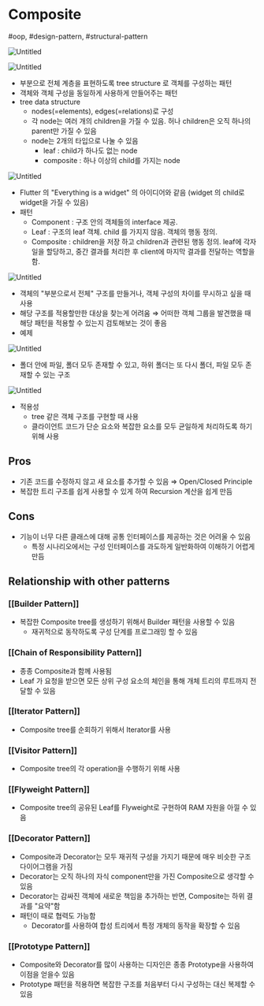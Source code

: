 # Composite

#oop, #design-pattern, #structural-pattern

![Untitled](Untitled%208.png)

![Untitled](Untitled%209.png)

- 부분으로 전체 계층을 표현하도록 tree structure 로 객체를 구성하는 패턴
- 객체와 객체 구성을 동일하게 사용하게 만들어주는 패턴
- tree data structure
  - nodes(=elements), edges(=relations)로 구성
  - 각 node는 여러 개의 children을 가질 수 있음. 허나 children은 오직 하나의 parent만 가질 수 있음
  - node는 2개의 타입으로 나눌 수 있음
    - leaf : child가 하나도 없는 node
    - composite : 하나 이상의 child를 가지는 node

![Untitled](Untitled%2010.png)

- Flutter 의 "Everything is a widget" 의 아이디어와 같음 (widget 의 child로 widget을 가질 수 있음)
- 패턴
  - Component : 구조 안의 객체들의 interface 제공.
  - Leaf : 구조의 leaf 객체. child 를 가지지 않음. 객체의 행동 정의.
  - Composite : children을 저장 하고 children과 관련된 행동 정의. leaf에 각자 일을 할당하고, 중간 결과를 처리한 후 client에 마지막 결과를 전달하는 역할을 함.

![Untitled](Untitled%2011.png)

- 객체의 "부분으로서 전체" 구조를 만들거나, 객체 구성의 차이를 무시하고 싶을 때 사용
- 해당 구조를 적용할만한 대상을 찾는게 어려움 ⇒ 어떠한 객체 그룹을 발견했을 때 해당 패턴을 적용할 수 있는지 검토해보는 것이 좋음
- 예제

![Untitled](Untitled%2012.png)

- 폴더 안에 파일, 폴더 모두 존재할 수 있고, 하위 폴더는 또 다시 폴더, 파일 모두 존재할 수 있는 구조

![Untitled](Untitled%2013.png)

- 적용성
  - tree 같은 객체 구조를 구현할 때 사용
  - 클라이언트 코드가 단순 요소와 복잡한 요소를 모두 균일하게 처리하도록 하기 위해 사용

## Pros

- 기존 코드를 수정하지 않고 새 요소를 추가할 수 있음 ⇒ Open/Closed Principle
- 복잡한 트리 구조를 쉽게 사용할 수 있게 하여 Recursion 계산을 쉽게 만듬

## Cons

- 기능이 너무 다른 클래스에 대해 공통 인터페이스를 제공하는 것은 어려울 수 있음
  - 특정 시나리오에서는 구성 인터페이스를 과도하게 일반화하여 이해하기 어렵게 만듬

## Relationship with other patterns

### [[Builder Pattern]]

- 복잡한 Composite tree를 생성하기 위해서 Builder 패턴을 사용할 수 있음
  - 재귀적으로 동작하도록 구성 단계를 프로그래밍 할 수 있음

### [[Chain of Responsibility Pattern]]

- 종종 Composite과 함께 사용됨
- Leaf 가 요청을 받으면 모든 상위 구성 요소의 체인을 통해 개체 트리의 루트까지 전달할 수 있음

### [[Iterator Pattern]]

- Composite tree를 순회하기 위해서 Iterator를 사용

### [[Visitor Pattern]]

- Composite tree의 각 operation을 수행하기 위해 사용

### [[Flyweight Pattern]]

- Composite tree의 공유된 Leaf를 Flyweight로 구현하여 RAM 자원을 아낄 수 있음

### [[Decorator Pattern]]

- Composite과 Decorator는 모두 재귀적 구성을 가지기 때문에 매우 비슷한 구조 다이어그램을 가짐
- Decorator는 오직 하나의 자식 component만을 가진 Composite으로 생각할 수 있음
- Decorator는 감싸진 객체에 새로운 책임을 추가하는 반면, Composite는 하위 결과를 "요약"함
- 패턴이 때로 협력도 가능함
  - Decorator를 사용하여 합성 트리에서 특정 개체의 동작을 확장할 수 있음

### [[Prototype Pattern]]

- Composite와 Decorator를 많이 사용하는 디자인은 종종 Prototype을 사용하여 이점을 얻을수 있음
- Prototype 패턴을 적용하면 복잡한 구조를 처음부터 다시 구성하는 대신 복제할 수 있음
